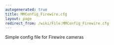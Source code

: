 ```yaml
---
autogenerated: true
title: MMConfig_Firewire.cfg
layout: page
redirect_from: /wiki/File:MMConfig_Firewire.cfg
---
```


Simple config file for Firewire cameras
